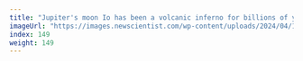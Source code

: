 ```yaml
---
title: "Jupiter's moon Io has been a volcanic inferno for billions of years"
imageUrl: "https://images.newscientist.com/wp-content/uploads/2024/04/18114146/SEI_200340813.jpg?width=788"
index: 149
weight: 149
---
```

